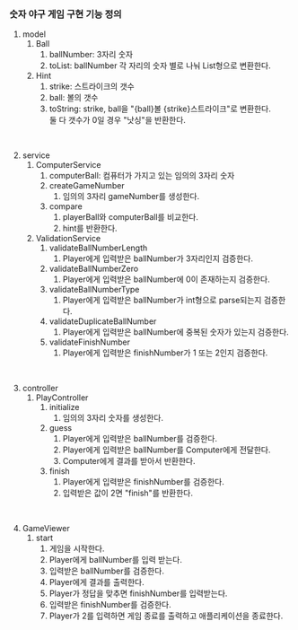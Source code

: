 ### 숫자 야구 게임 구현 기능 정의
1. model
   1. Ball
      1. ballNumber: 3자리 숫자
      2. toList: ballNumber 각 자리의 숫자 별로 나눠 List형으로 변환한다.
   2. Hint
      1. strike: 스트라이크의 갯수
      2. ball: 볼의 갯수
      3. toString: strike, ball을 "{ball}볼 {strike}스트라이크"로 변환한다. <br> 둘 다 갯수가 0일 경우 "낫싱"을 반환한다.

<br>

2. service
   1. ComputerService
      1. computerBall: 컴퓨터가 가지고 있는 임의의 3자리 숫자
      2. createGameNumber
         1. 임의의 3자리 gameNumber를 생성한다.
      3. compare
         1. playerBall와 computerBall를 비교한다.
         2. hint를 반환한다.
   2. ValidationService
      1. validateBallNumberLength
          1. Player에게 입력받은 ballNumber가 3자리인지 검증한다.
      2. validateBallNumberZero
         1. Player에게 입력받은 ballNumber에 0이 존재하는지 검증한다.
      3. validateBallNumberType
         1. Player에게 입력받은 ballNumber가 int형으로 parse되는지 검증한다.
      4. validateDuplicateBallNumber
          1. Player에게 입력받은 ballNumber에 중복된 숫자가 있는지 검증한다.
      5. validateFinishNumber
          1. Player에게 입력받은 finishNumber가 1 또는 2인지 검증한다.

<br>

3. controller
   1. PlayController
      1. initialize
         1. 임의의 3자리 숫자를 생성한다.
      2. guess
          1. Player에게 입력받은 ballNumber를 검증한다.
          2. Player에게 입력받은 ballNumber를 Computer에게 전달한다.
          3. Computer에게 결과를 받아서 반환한다.
      3. finish
          1. Player에게 입력받은 finishNumber를 검증한다.
          2. 입력받은 값이 2면 "finish"를 반환한다.

<br>

4. GameViewer
   1. start
       1. 게임을 시작한다.
       2. Player에게 ballNumber를 입력 받는다.
       3. 입력받은 ballNumber를 검증한다.
       4. Player에게 결과를 출력한다.
       5. Player가 정답을 맞추면 finishNumber를 입력받는다.
       6. 입력받은 finishNumber를 검증한다.
       7. Player가 2를 입력하면 게임 종료를 출력하고 애플리케이션을 종료한다.